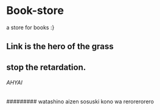 # Book-store



a store for books :} 
## Link is the hero of the grass
## stop the retardation.
###### AHYAI
######### watashino aizen sosuski kono wa rerorerorero

